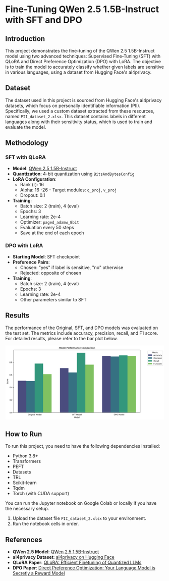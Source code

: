 # Fine-Tuning QWen 2.5 1.5B-Instruct with SFT and DPO

## Introduction

This project demonstrates the fine-tuning of the QWen 2.5 1.5B-Instruct model using two advanced techniques: Supervised Fine-Tuning (SFT) with QLoRA and Direct Preference Optimization (DPO) with LoRA. The objective is to train the model to accurately classify whether given labels are sensitive in various languages, using a dataset from Hugging Face's ai4privacy.

## Dataset

The dataset used in this project is sourced from Hugging Face's ai4privacy datasets, which focus on personally identifiable information (PII). Specifically, we used a custom dataset extracted from these resources, named `PII_dataset_2.xlsx`. This dataset contains labels in different languages along with their sensitivity status, which is used to train and evaluate the model.

## Methodology

### SFT with QLoRA

- **Model**: [QWen 2.5 1.5B-Instruct](https://huggingface.co/Qwen/Qwen2.5-1.5B-Instruct)
- **Quantization**: 4-bit quantization using `BitsAndBytesConfig`
- **LoRA Configuration**:
  - Rank (r): 16
  - Alpha: 16
  -26  - Target modules: `q_proj`, `v_proj`
  - Dropout: 0.1
- **Training**:
  - Batch size: 2 (train), 4 (eval)
  - Epochs: 3
  - Learning rate: 2e-4
  - Optimizer: `paged_adamw_8bit`
  - Evaluation every 50 steps
  - Save at the end of each epoch

### DPO with LoRA

- **Starting Model**: SFT checkpoint
- **Preference Pairs**:
  - Chosen: "yes" if label is sensitive, "no" otherwise
  - Rejected: opposite of chosen
- **Training**:
  - Batch size: 2 (train), 4 (eval)
  - Epochs: 3
  - Learning rate: 2e-4
  - Other parameters similar to SFT

## Results

The performance of the Original, SFT, and DPO models was evaluated on the test set. The metrics include accuracy, precision, recall, and F1 score. For detailed results, please refer to the bar plot below.

![Results](image.png)

## How to Run

To run this project, you need to have the following dependencies installed:

- Python 3.8+
- Transformers
- PEFT
- Datasets
- TRL
- Scikit-learn
- Tqdm
- Torch (with CUDA support)

You can run the Jupyter notebook on Google Colab or locally if you have the necessary setup.

1. Upload the dataset file `PII_dataset_2.xlsx` to your environment.
2. Run the notebook cells in order.

## References

- **QWen 2.5 Model**: [QWen 2.5 1.5B-Instruct](https://huggingface.co/Qwen/Qwen2.5-1.5B-Instruct)
- **ai4privacy Dataset**: [ai4privacy on Hugging Face](https://huggingface.co/datasets/ai4privacy)
- **QLoRA Paper**: [QLoRA: Efficient Finetuning of Quantized LLMs](https://arxiv.org/abs/2305.14314)
- **DPO Paper**: [Direct Preference Optimization: Your Language Model is Secretly a Reward Model](https://arxiv.org/abs/2305.18290)
